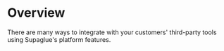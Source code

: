 # Overview

There are many ways to integrate with your customers' third-party tools using Supaglue's platform features.
